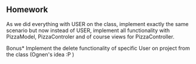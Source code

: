 ## Homework

 As we did everything with USER on the class, implement exactly the same scenario but now instead
 of USER, implement all functionality with PizzaModel, PizzaControler and of course
 views for PizzaController.
 
 Bonus*
  Implement the delete functionality of specific User on project from the class
  (Ognen's idea :P )
